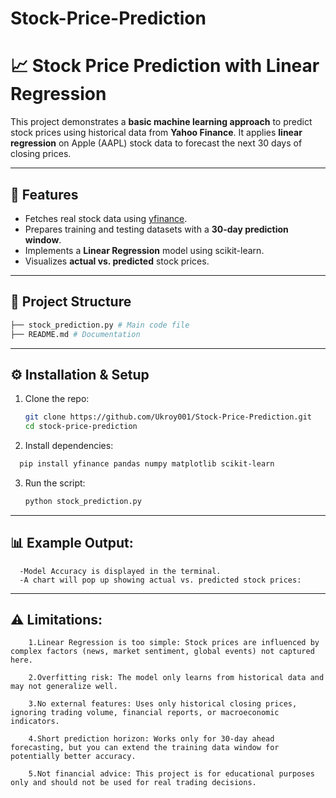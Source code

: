 # Stock-Price-Prediction
# 📈 Stock Price Prediction with Linear Regression  

This project demonstrates a **basic machine learning approach** to predict stock prices using historical data from **Yahoo Finance**. It applies **linear regression** on Apple (AAPL) stock data to forecast the next 30 days of closing prices.  

---

## 🚀 Features  
- Fetches real stock data using [yfinance](https://pypi.org/project/yfinance/).  
- Prepares training and testing datasets with a **30-day prediction window**.  
- Implements a **Linear Regression** model using scikit-learn.  
- Visualizes **actual vs. predicted** stock prices.  

---

## 📂 Project Structure  
```bash
├── stock_prediction.py # Main code file
├── README.md # Documentation
```
---

## ⚙️ Installation & Setup  

1. Clone the repo:
   ```bash
   git clone https://github.com/Ukroy001/Stock-Price-Prediction.git
   cd stock-price-prediction
   ```
2. Install dependencies:
```bash
  pip install yfinance pandas numpy matplotlib scikit-learn
```
3. Run the script:
   ```bash
   python stock_prediction.py
---

## 📊 Example Output:

      -Model Accuracy is displayed in the terminal.
      -A chart will pop up showing actual vs. predicted stock prices:

  ---

  ## ⚠️ Limitations:
  ```
      1.Linear Regression is too simple: Stock prices are influenced by complex factors (news, market sentiment, global events) not captured here.
    
      2.Overfitting risk: The model only learns from historical data and may not generalize well.
      
      3.No external features: Uses only historical closing prices, ignoring trading volume, financial reports, or macroeconomic indicators.
      
      4.Short prediction horizon: Works only for 30-day ahead forecasting, but you can extend the training data window for potentially better accuracy.
      
      5.Not financial advice: This project is for educational purposes only and should not be used for real trading decisions.
